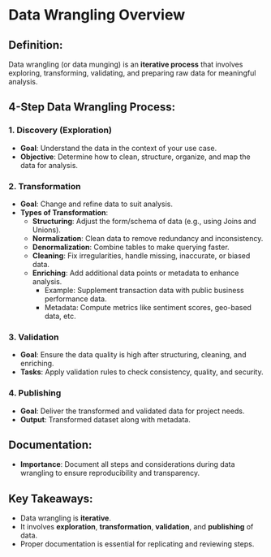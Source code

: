 # Data Wrangling Overview

## Definition:
Data wrangling (or data munging) is an **iterative process** that involves exploring, transforming, validating, and preparing raw data for meaningful analysis.

## 4-Step Data Wrangling Process:

### 1. **Discovery (Exploration)**
   - **Goal**: Understand the data in the context of your use case.
   - **Objective**: Determine how to clean, structure, organize, and map the data for analysis.

### 2. **Transformation**
   - **Goal**: Change and refine data to suit analysis.
   - **Types of Transformation**:
     - **Structuring**: Adjust the form/schema of data (e.g., using Joins and Unions).
     - **Normalization**: Clean data to remove redundancy and inconsistency.
     - **Denormalization**: Combine tables to make querying faster.
     - **Cleaning**: Fix irregularities, handle missing, inaccurate, or biased data.
     - **Enriching**: Add additional data points or metadata to enhance analysis.
       - Example: Supplement transaction data with public business performance data.
       - Metadata: Compute metrics like sentiment scores, geo-based data, etc.

### 3. **Validation**
   - **Goal**: Ensure the data quality is high after structuring, cleaning, and enriching.
   - **Tasks**: Apply validation rules to check consistency, quality, and security.

### 4. **Publishing**
   - **Goal**: Deliver the transformed and validated data for project needs.
   - **Output**: Transformed dataset along with metadata.

## Documentation:
   - **Importance**: Document all steps and considerations during data wrangling to ensure reproducibility and transparency.

## Key Takeaways:
   - Data wrangling is **iterative**.
   - It involves **exploration**, **transformation**, **validation**, and **publishing** of data.
   - Proper documentation is essential for replicating and reviewing steps.
